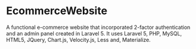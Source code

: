 # EcommerceWebsite

A functional e-commerce website that incorporated 2-factor authentication and an admin panel created in Laravel 5. 
It uses Laravel 5, PHP, MySQL, HTML5, JQuery, Chart.js, Velocity.js, Less and, Materialize.
